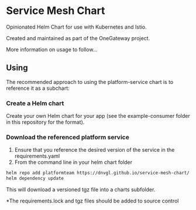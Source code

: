 # Service Mesh Chart

Opinionated Helm Chart for use with Kubernetes and Istio.

Created and maintained as part of the OneGateway project.

More information on usage to follow...

## Using

The recommended approach to using the platform-service chart is to reference it as a subchart:

### Create a Helm chart
Create your own Helm chart for your app (see the example-consumer folder in this repository for the format).

### Download the referenced platform service

1) Ensure that you reference the desired version of the service in the requirements.yaml
2) From the command line in your helm chart folder

``` sh
helm repo add platformteam https://dnvgl.github.io/service-mesh-chart/
helm dependency update
```

This will download a versioned tgz file into a charts subfolder.

*The requirements.lock and tgz files should be added to source control
